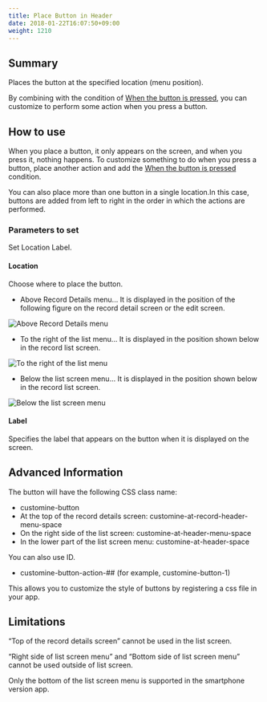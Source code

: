 ```yaml
---
title: Place Button in Header
date: 2018-01-22T16:07:50+09:00
weight: 1210
---
```

## Summary

Places the button at the specified location (menu position).

By combining with the condition of [When the button is pressed](../../../conditions/condition_other/button_clicked), you can customize to perform some action when you press a button.

## How to use

When you place a button, it only appears on the screen, and when you press it, nothing happens. To customize something to do when you press a button, place another action and add the [When the button is pressed](../../../conditions/condition_other/button_clicked) condition.

You can also place more than one button in a single location.In this case, buttons are added from left to right in the order in which the actions are performed.

### Parameters to set

Set Location Label.

#### Location

Choose where to place the button.

-	Above Record Details menu... It is displayed in the position of the following figure on the record detail screen or the edit screen.

![Above Record Details menu](/images/ja/actions/button/add_button_at_header/1.png)

-	To the right of the list menu... It is displayed in the position shown below in the record list screen.

![To the right of the list menu](/images/ja/actions/button/add_button_at_header/2.png)

-	Below the list screen menu... It is displayed in the position shown below in the record list screen.

![Below the list screen menu](/images/ja/actions/button/add_button_at_header/3.png)

#### Label

Specifies the label that appears on the button when it is displayed on the screen.

## Advanced Information

The button will have the following CSS class name:

-	customine-button
-	At the top of the record details screen: customine-at-record-header-menu-space
-	On the right side of the list screen: customine-at-header-menu-space
-	In the lower part of the list screen menu: customine-at-header-space

You can also use ID.

-	customine-button-action-## (for example, customine-button-1)


This allows you to customize the style of buttons by registering a css file in your app.

## Limitations

“Top of the record details screen” cannot be used in the list screen.

“Right side of list screen menu” and “Bottom side of list screen menu” cannot be used outside of list screen.

Only the bottom of the list screen menu is supported in the smartphone version app.
